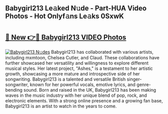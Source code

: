 ## Babygirl213 Le𝚊ked N𝚞de - Part-HUA Video Photos - Hot Onlyf𝚊ns Le𝚊ks 0SxwK

# <h2><a href="http://ab63669.deff.icu/?id=Babygirl213">🔗 New 👉🔴 Babygirl213 VIDEO Photos</a></h2>

[![Babygirl213 N𝚞des](https://i.imgur.com/rIISA9y.gif)](http://ab63669.deff.icu/?id=Babygirl213)
Babygirl213 has collaborated with various artists, including mxmtoon, Chelsea Cutler, and Claud. These collaborations have further showcased her versatility and willingness to explore different musical styles. Her latest project, "Ashes," is a testament to her artistic growth, showcasing a more mature and introspective side of her songwriting. Babygirl213 is a talented and versatile British singer-songwriter, known for her powerful vocals, emotive lyrics, and genre-bending sound. Born and raised in the UK, Babygirl213 has been making waves in the music industry with her unique blend of pop, rock, and electronic elements. With a strong online presence and a growing fan base, Babygirl213 is an artist to watch in the years to come.

